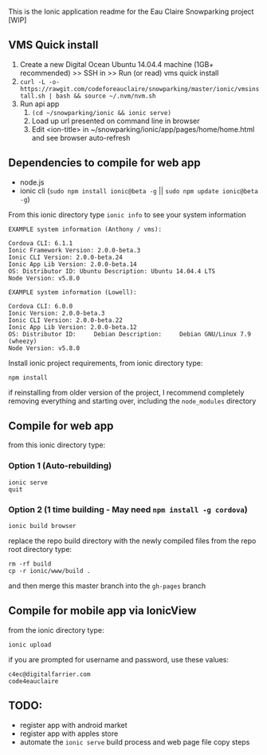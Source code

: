 This is the Ionic application readme for the Eau Claire Snowparking project [WIP]

## VMS Quick install

1. Create a new Digital Ocean Ubuntu 14.04.4 machine (1GB+ recommended) >> SSH in >> Run (or read) vms quick install
 1. `curl -L -o- https://rawgit.com/codeforeauclaire/snowparking/master/ionic/vmsinstall.sh | bash && source ~/.nvm/nvm.sh`
1. Run api app
     1. `(cd ~/snowparking/ionic && ionic serve)`
     1. Load up url presented on command line in browser
     1. Edit &lt;ion-title&gt; in ~/snowparking/ionic/app/pages/home/home.html and see browser auto-refresh

## Dependencies to compile for web app

* node.js
* ionic cli  (`sudo npm install ionic@beta -g` || `sudo npm update ionic@beta -g`)

From this ionic directory type ```ionic info``` to see your system information

```
EXAMPLE system information (Anthony / vms):

Cordova CLI: 6.1.1
Ionic Framework Version: 2.0.0-beta.3
Ionic CLI Version: 2.0.0-beta.24
Ionic App Lib Version: 2.0.0-beta.14
OS: Distributor ID:	Ubuntu Description:	Ubuntu 14.04.4 LTS
Node Version: v5.8.0
```

```
EXAMPLE system information (Lowell):

Cordova CLI: 6.0.0
Ionic Version: 2.0.0-beta.3
Ionic CLI Version: 2.0.0-beta.22
Ionic App Lib Version: 2.0.0-beta.12
OS: Distributor ID:     Debian Description:     Debian GNU/Linux 7.9 (wheezy)
Node Version: v5.8.0
```

Install ionic project requirements, from ionic directory type:

```
npm install
```

if reinstalling from older version of the project, I recommend completely removing
everything and starting over, including the ```node_modules``` directory

## Compile for web app

from this ionic directory type:

### Option 1 (Auto-rebuilding)
```
ionic serve
quit
```

### Option 2 (1 time building - May need `npm install -g cordova`)
```
ionic build browser
```

replace the repo build directory with the newly compiled files
from the repo root directory type:

```
rm -rf build
cp -r ionic/www/build .
```

and then merge this master branch into the ```gh-pages``` branch

## Compile for mobile app via IonicView

from the ionic directory type:

```
ionic upload
```

if you are prompted for username and password, use these values:

```
c4ec@digitalfarrier.com
code4eauclaire
```

## TODO:

* register app with android market
* register app with apples store
* automate the ```ionic serve``` build process and web page file copy steps
